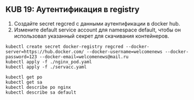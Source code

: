 ## KUB 19: Аутентификация в registry

1. Создайте secret regcred с данными аутентификации в docker hub.
2. Измените default service account для namespace default, чтобы он использовал указанный секрет для скачивания контейнеров.



```
kubectl create secret docker-registry regcred --docker-server=https://hub.docker.com/ --docker-username=welcomenews --docker-password=123 --docker-email=welcomenews@mail.ru
kubectl apply -f ./nginx_pod.yaml
kubectl apply -f ./servacc.yaml

kubectl get po
kubectl get sa
kubectl describe po nginx
kubectl describe sa default

```

